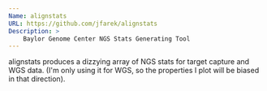 ```yaml
---
Name: alignstats
URL: https://github.com/jfarek/alignstats
Description: >
    Baylor Genome Center NGS Stats Generating Tool
---
```


alignstats produces a dizzying array of NGS stats for target capture and WGS data.  (I'm only using it for WGS, so the properties I plot will be biased in that direction).
